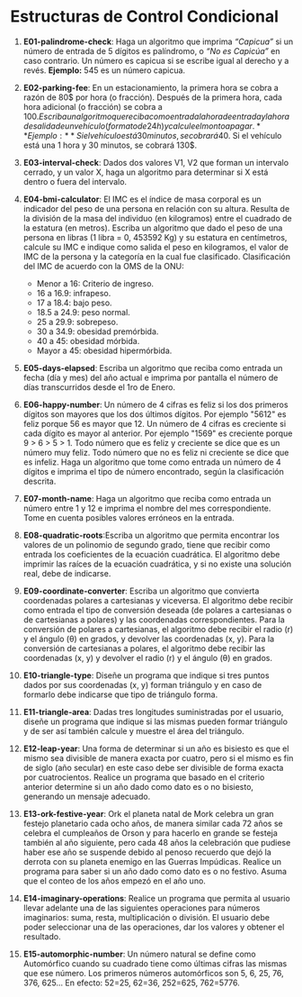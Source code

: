 # Estructuras de Control Condicional

1) **E01-palindrome-check**: Haga un algoritmo que imprima *“Capicua”* si un número de entrada de 5 dígitos es palíndromo, o *“No es Capicúa”* en caso contrario. Un número es capicua si se escribe igual al derecho y a revés. **Ejemplo:** 545 es un número capicua.

2) **E02-parking-fee**: En un estacionamiento, la primera hora se cobra a razón de 80$ por hora (o fracción). Después de la primera hora, cada hora adicional (o fracción) se cobra a 100$. Escriba un algoritmo que reciba como entrada la hora de entrada y la hora de salida de un vehículo (formato de 24h) y calcule el monto a pagar. **Ejemplo:** Si el vehículo está 30 minutos, se cobrará 40$. Si el vehículo está una 1 hora y 30 minutos, se cobrará 130$.

3) **E03-interval-check**: Dados dos valores V1, V2 que forman un intervalo cerrado, y un valor X, haga un algoritmo para determinar si X está dentro o fuera del intervalo.

4) **E04-bmi-calculator**: El IMC es el índice de masa corporal es un indicador del peso de una persona en relación con su altura. Resulta de la división de la masa del individuo (en kilogramos) entre el cuadrado de la estatura (en metros). Escriba un algoritmo que dado el peso de una persona en libras (1 libra = 0, 453592 Kg) y su estatura en centímetros, calcule su IMC e indique como salida el peso en kilogramos, el valor de IMC de la persona y la categoría en la cual fue clasificado.  Clasificación del IMC de acuerdo con la OMS de la ONU:

	- Menor a 16: Criterio de ingreso.
	- 16 a 16.9: infrapeso.
	- 17 a 18.4: bajo peso.
	- 18.5 a 24.9: peso normal.
	- 25 a 29.9: sobrepeso.
	- 30 a 34.9: obesidad premórbida.
	- 40 a 45: obesidad mórbida.
	- Mayor a 45: obesidad hipermórbida.

5)  **E05-days-elapsed**: Escriba un algoritmo que reciba como entrada un fecha (día y mes) del año actual e imprima por pantalla el número de días transcurridos desde el 1ro de Enero.

6) **E06-happy-number**: Un número de 4 cifras es feliz si los dos primeros dígitos son mayores que los dos últimos dígitos. Por ejemplo "5612" es feliz porque 56 es mayor que 12. Un número de 4 cifras es creciente si cada dígito es mayor al anterior. Por ejemplo "1569" es creciente porque 9 > 6 > 5 > 1. Todo número que es feliz y creciente se dice que es un número muy feliz. Todo número que no es feliz ni creciente se dice que es infeliz. Haga un algoritmo que tome como entrada un número de 4 dígitos e imprima el tipo de número encontrado, según la clasificación descrita.

7) **E07-month-name**: Haga un algoritmo que reciba como entrada un número entre 1 y 12 e imprima el nombre del mes correspondiente. Tome en cuenta posibles valores erróneos en la entrada.

8) **E08-quadratic-roots**:Escriba un algoritmo que permita encontrar los valores de un polinomio de segundo grado, tiene que recibir como entrada los coeficientes de la ecuación cuadrática. El algoritmo debe imprimir las raíces de la ecuación cuadrática, y si no existe una solución real, debe de indicarse.

9) **E09-coordinate-converter**: Escriba un algoritmo que convierta coordenadas polares a cartesianas y viceversa. El algoritmo debe recibir como entrada el tipo de conversión deseada (de polares a cartesianas o de cartesianas a polares) y las coordenadas correspondientes. Para la conversión de polares a cartesianas, el algoritmo debe recibir el radio (r) y el ángulo (θ) en grados, y devolver las coordenadas (x, y). Para la conversión de cartesianas a polares, el algoritmo debe recibir las coordenadas (x, y) y devolver el radio (r) y el ángulo (θ) en grados.

10) **E10-triangle-type**: Diseñe un programa que indique si tres puntos dados por sus coordenadas (x, y) forman triángulo y en caso de formarlo debe indicarse que tipo de triángulo forma.

11) **E11-triangle-area**: Dadas tres longitudes suministradas por el usuario, diseñe un programa que indique si las mismas pueden formar triángulo y de ser así también calcule y muestre el área del triángulo.

12) **E12-leap-year**: Una forma de determinar si un año es bisiesto es que el mismo sea divisible de manera exacta por cuatro, pero si el mismo es fin de siglo (año secular) en este caso debe ser divisible de forma exacta por cuatrocientos. Realice un programa que basado en el criterio anterior determine si un año dado como dato es o no bisiesto, generando un mensaje adecuado.

13) **E13-ork-festive-year**: Ork el planeta natal de Mork celebra un gran festejo planetario cada ocho años, de manera similar cada 72 años se celebra el cumpleaños de Orson y para hacerlo en grande se festeja también al año siguiente, pero cada 48 años la celebración que pudiese haber ese año se suspende debido al penoso recuerdo que dejó la derrota con su planeta enemigo en las Guerras Impúdicas. Realice un programa para saber si un año dado como dato es o no festivo. Asuma que el conteo de los años empezó en el año uno.

14) **E14-imaginary-operations**: Realice un programa que permita al usuario llevar adelante una de las siguientes operaciones para números imaginarios: suma, resta, multiplicación o división. El usuario debe poder seleccionar una de las operaciones, dar los valores y obtener el resultado.

15) **E15-automorphic-number**: Un número natural se define como Automórfico cuando su cuadrado tiene como últimas cifras las mismas que ese número. Los primeros números automórficos son 5, 6, 25, 76, 376, 625... En efecto: 52=25, 62=36, 252=625, 762=5776.
